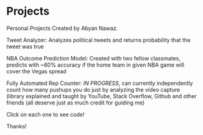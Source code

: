 # Projects
Personal Projects Created by Abyan Nawaz.


Tweet Analyzer: Analyzes political tweets and returns probability that the tweet was true

NBA Outcome Prediction Model: Created with two fellow classmates, predicts with ~60% accuracy if the home team in given NBA game will cover the Vegas spread

Fully Automated Rep Counter: *IN PROGRESS*, can currently independently count how many pushups you do just by analyzing the video capture (library explained and taught by YouTube, Stack Overflow, Github and other friends (all deserve just as much credit for guiding me)

Click on each one to see code!

Thanks!
